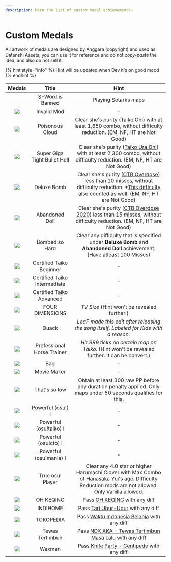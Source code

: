 ```yaml
---
description: Here the list of custom medal achievements~
---
```


# Custom Medals

All artwork of medals are designed by Anggara (copyright) and used as Datenshi Assets, you can use it for reference and do not _copy-paste_ the idea, and also do not sell it.

{% hint style="info" %}
Hint will be updated when Dev it's on good mood
{% endhint %}

|                                                                   Medals                                                                   |             Title            |                                                                                                                 Hint                                                                                                                 |
| :----------------------------------------------------------------------------------------------------------------------------------------: | :--------------------------: | :----------------------------------------------------------------------------------------------------------------------------------------------------------------------------------------------------------------------------------: |
| <img src="https://cdn.discordapp.com/attachments/874910377937354763/971411754460524644/rsz_mischief-0001.png" alt="" data-size="original"> |       S-Word is Banned       |                                                                                                         Playing Sotarks maps                                                                                                         |
|                  ![](https://cdn.discordapp.com/attachments/874910377937354763/971412001811230730/rsz\_mischief-0002.png)                  |          Invalid Mod         |                                                                                                                   -                                                                                                                  |
|                                         ![](https://assets.datenshi.pw/medals/web/purity-0001.png)                                         |        Poisonous Cloud       |                                       Clear she's purity ([Taiko Oni](https://osu.ppy.sh/beatmaps/2537487)) with at least 1,650 combo, without difficulty reduction. (EM, NF, HT are Not Good)                                       |
|                   ![](https://cdn.discordapp.com/attachments/874910377937354763/971413707089383434/rsz\_purity-0002.png)                   | Super Giga Tight Bullet Hell |                                     Clear she's purity ([Taiko Ura Oni](https://osu.ppy.sh/beatmaps/2570248)) with at least 2,300 combo, without difficulty reduction. (EM, NF, HT are Not Good)                                     |
|                                         ![](https://assets.datenshi.pw/medals/web/purity-0003.png)                                         |          Deluxe Bomb         | Clear she's purity ([CTB Overdose](https://osu.ppy.sh/beatmaps/2537488)) less than 10 misses, without difficulty reduction. \*[This difficulty](https://osu.ppy.sh/beatmaps/2559918) also counted as well. (EM, NF, HT are Not Good) |
|                                         ![](https://assets.datenshi.pw/medals/web/purity-0004.png)                                         |        Abandoned Doll        |                                      Clear she's purity ([CTB Overdose 2020](https://osu.ppy.sh/beatmaps/2570249)) less than 15 misses, without difficulty reduction. (EM, NF, HT are Not Good)                                      |
|                                         ![](https://assets.datenshi.pw/medals/web/purity-0005.png)                                         |        Bombed so Hard        |                                                      Clear any difficulty that is specified under **Deluxe Bomb** and **Abandoned Doll** achievement. (Have atleast 100 Misses)                                                      |
|                                       ![](https://assets.datenshi.pw/medals/web/rei-taiko-set-1.png)                                       |   Certified Taiko Beginner   |                                                                                                                   -                                                                                                                  |
|                                       ![](https://assets.datenshi.pw/medals/web/rei-taiko-set-2.png)                                       | Certified Taiko Intermediate |                                                                                                                   -                                                                                                                  |
|                                       ![](https://assets.datenshi.pw/medals/web/rei-taiko-set-3.png)                                       |   Certified Taiko Advanced   |                                                                                                                   -                                                                                                                  |
|                                        ![](https://assets.datenshi.pw/medals/web/dat-funni-0001.png)                                       |        FOUR DIMENSIONS       |                                                                                              _TV Size_ (Hint won't be revealed further.)                                                                                             |
|                  ![](https://cdn.discordapp.com/attachments/874910377937354763/971415132464873543/rsz\_dat-funni-0002.png)                 |             Quack            |                                                                        _LeaF made this edit after releasing the song itself. Labeled for Kids with a reason._                                                                        |
|                  ![](https://cdn.discordapp.com/attachments/874910377937354763/971415377680674876/rsz\_dat-funni-0003.png)                 |  Professional Horse Trainer  |                                                                     _Hit 999 ticks on certain map on Taiko._ (Hint won't be revealed further. It can be convert.)                                                                    |
|                  ![](https://cdn.discordapp.com/attachments/874910377937354763/971415661643440189/rsz\_dat-funni-0004.png)                 |              Bag             |                                                                                                                   -                                                                                                                  |
|                  ![](https://cdn.discordapp.com/attachments/874910377937354763/971415982780342322/rsz\_dat-funni-0005.png)                 |          Movie Maker         |                                                                                                                   -                                                                                                                  |
|                  ![](https://cdn.discordapp.com/attachments/874910377937354763/971417166995935272/rsz\_mischief-0003.png)                  |         That's so low        |                                                            Obtain at least 300 raw PP before any duration penalty applied. Only maps under 50 seconds qualifies for this.                                                            |
|                   ![](https://cdn.discordapp.com/attachments/874910377937354763/971418456023003147/rsz\_pp-power-std.png)                  |       Powerful (osu!) I      |                                                                                                                   -                                                                                                                  |
|                  ![](https://cdn.discordapp.com/attachments/874910377937354763/971418456475992144/rsz\_pp-power-taiko.png)                 |    Powerful (osu!taiko) I    |                                                                                                                   -                                                                                                                  |
|                   ![](https://cdn.discordapp.com/attachments/874910377937354763/971418459961434122/rsz\_pp-power-ctb.png)                  |     Powerful (osu!ctb) I     |                                                                                                                   -                                                                                                                  |
|                  ![](https://cdn.discordapp.com/attachments/874910377937354763/971418460196335646/rsz\_pp-power-mania.png)                 |    Powerful (osu!mania) I    |                                                                                                                   -                                                                                                                  |
|                  ![](https://cdn.discordapp.com/attachments/874910377937354763/971419709473951784/rsz\_mischief-0004.png)                  |       True osu! Player       |                                         Clear any 4.0 star or higher Harumachi Clover with Max Combo of Hanasaka Yui's age. Difficulty Reduction mods are not allowed. Only Vanilla allowed.                                         |
|                 ![](https://cdn.discordapp.com/attachments/874910377937354763/971420420307828807/rsz\_1dat-funni-0006.png)                 |           OH KEQING          |                                                                          Pass [OH KEQING](https://osu.ppy.sh/beatmapsets/1310276#osu/2716142) with any diff                                                                          |
|                                        ![](https://assets.datenshi.pw/medals/web/dat-funni-0007.png)                                       |           INDIHOME           |                                                                        Pass [Tari Ubur-Ubur](https://osu.ppy.sh/beatmapsets/1285848#osu/2671414) with any diff                                                                       |
|                                        ![](https://assets.datenshi.pw/medals/web/dat-funni-0008.png)                                       |           TOKOPEDIA          |                                                                   Pass [Waktu Indonesia Belanja](https://osu.ppy.sh/beatmapsets/1317201#osu/2729265) with any diff                                                                   |
|                                        ![](https://assets.datenshi.pw/medals/web/dat-funni-0009.png)                                       |        Tewas Tertimbun       |                                                             Pass [NDX AKA - Tewas Tertimbun Masa Lalu](https://osu.ppy.sh/beatmapsets/1207913#osu/2515303) with any diff                                                             |
|                                        ![](https://assets.datenshi.pw/medals/web/dat-funni-0010.png)                                       |            Waxman            |                                                                    Pass [Knife Party - Centipede](https://osu.ppy.sh/beatmapsets/150945#osu/372245) with any diff                                                                    |


